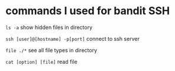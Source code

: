 # commands I used for bandit SSH

`ls -a` show hidden files in directory

`ssh [user]@[hostname] -p[port]` connect to ssh server

`file ./*` see all file types in directory

`cat [option] [file]` read file

